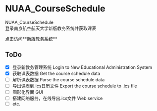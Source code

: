# NUAA_CourseSchedule
NUAA_CourseSchedule   
登录南京航空航天大学新版教务系统并获取课表

点击访问**[新版教务系统](http://aao-eas.nuaa.edu.cn/eams/login.action)**


## ToDo

-[x] 登录新教务管理系统  Login to New Educational Administration System 
-[x] 获取课表数据  Get the course schedule data
-[ ] 解析课表数据  Parse the course schedule data
-[ ] 导出课表到.ics日历文件  Export the course schedule to .ics file
-[ ] 图形化界面  GUI
-[ ] 搭建网络服务，在线导出.ics文件  Web service
-[ ] etc.